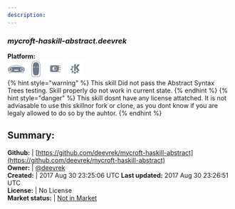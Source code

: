 ```yaml
---
description: 
---
```


### _mycroft-haskill-abstract.deevrek_  
  
**Platform:**  
 ![Mark I](../.gitbook/assets/mark-1-icon.png)  ![Mark II](../.gitbook/assets/mark-2-icon.png)  ![Picroft](../.gitbook/assets/picroft-icon.png)  ![plasmoid](../.gitbook/assets/kde.png)   
{% hint style="warning" %}
This skill Did not pass the Abstract Syntax Trees testing. Skill properly do not work in current state.
{% endhint %}
{% hint style="danger" %}
This skill dosnt have any license attatched. It is not adviasable to use this skillnor fork or clone, as you dont know if you are legaly allowed to do so by the auhtor.
{% endhint %}
  
## Summary:  
**Github:** | [https://github.com/deevrek/mycroft-haskill-abstract](https://github.com/deevrek/mycroft-haskill-abstract)  
**Owner:** | [@deevrek](https://github.com/deevrek)  
**Created:** | 2017 Aug 30 23:25:06 UTC  **Last updated:** 2017 Aug 30 23:26:51 UTC  
**License:** | No License  
**Market status:** | [Not in Market](https://market.mycroft.ai/skill/)  
